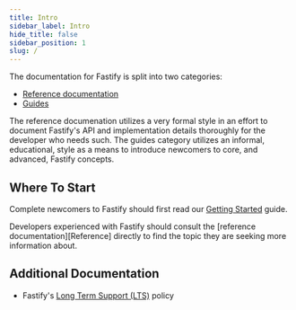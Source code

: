 ```yaml
---
title: Intro
sidebar_label: Intro
hide_title: false
sidebar_position: 1
slug: /
---
```


The documentation for Fastify is split into two categories:

+ [Reference documentation](./Reference/index.md)
+ [Guides](./Guides/index.md)

The reference documenation utilizes a very formal style in an effort to document
Fastify's API and implementation details thoroughly for the developer who
needs such. The guides category utilizes an informal, educational, style as
a means to introduce newcomers to core, and advanced, Fastify concepts.

## Where To Start

Complete newcomers to Fastify should first read our [Getting Started](./Guides/Getting-Started.md) guide.

Developers experienced with Fastify should consult the
[reference documentation][Reference] directly to find the topic they are
seeking more information about.


## Additional Documentation

+ Fastify's [Long Term Support (LTS)](./LTS.md) policy
